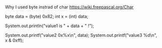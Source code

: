 
Why I used byte instrad of char
https://wiki.freepascal.org/Char

byte data = (byte) 0x82;
int x = (int) data;

System.out.println("value1 is " + data + " !");

System.out.printf("value2 0x%x\n", data);
System.out.printf("value3 %d\n", x & 0xff);


